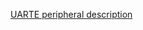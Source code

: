 [UARTE peripheral description](http://infocenter.nordicsemi.com/topic/com.nordic.infocenter.nrf52832.ps.v1.1/uart.html)
